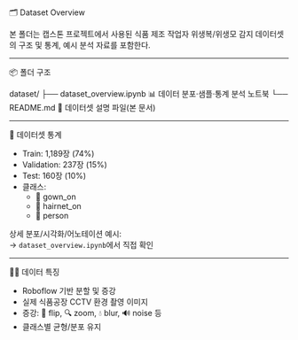  🗂️ Dataset Overview

본 폴더는 캡스톤 프로젝트에서 사용된 식품 제조 작업자 위생복/위생모 감지 데이터셋의 구조 및 통계, 예시 분석 자료를 포함한다.

---

 📦 폴더 구조

dataset/
├── dataset_overview.ipynb  📊 데이터 분포·샘플·통계 분석 노트북
└── README.md  📑 데이터셋 설명 파일(본 문서)


---

 🧮 데이터셋 통계

- Train: 1,189장 (74%)
- Validation: 237장 (15%)
- Test: 160장 (10%)
- 클래스:  
  - 🦺 gown_on  
  - 👒 hairnet_on  
  - 👤 person

상세 분포/시각화/어노테이션 예시:  
→ `dataset_overview.ipynb`에서 직접 확인

---

 🧑‍🔬 데이터 특징

- Roboflow 기반 분할 및 증강
- 실제 식품공장 CCTV 환경 촬영 이미지
- 증강: 🔄 flip, 🔍 zoom, 💧 blur, 🔊 noise 등
- 클래스별 균형/분포 유지


